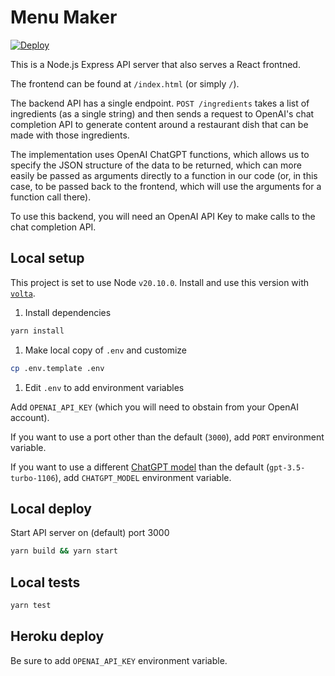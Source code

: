 # Menu Maker

[![Deploy](https://www.herokucdn.com/deploy/button.svg)](https://heroku.com/deploy)

This is a Node.js Express API server that also serves a React frontned.

The frontend can be found at `/index.html` (or simply `/`).

The backend API has a single endpoint. `POST /ingredients` takes a list of ingredients (as a single string) and then sends a request to OpenAI's chat completion API to generate content around a restaurant dish that can be made with those ingredients.

The implementation uses OpenAI ChatGPT functions, which allows us to specify the JSON structure of the data to be returned, which can more easily be passed as arguments directly to a function in our code (or, in this case, to be passed back to the frontend, which will use the arguments for a function call there).

To use this backend, you will need an OpenAI API Key to make calls to the chat completion API.

## Local setup

This project is set to use Node `v20.10.0`. Install and use this version with [`volta`](https://volta.sh).

1. Install dependencies

```bash
yarn install
```

1. Make local copy of `.env` and customize

```bash
cp .env.template .env
```

1. Edit `.env` to add environment variables

Add `OPENAI_API_KEY` (which you will need to obstain from your OpenAI account).

If you want to use a port other than the default (`3000`), add `PORT` environment variable.

If you want to use a different [ChatGPT model](https://platform.openai.com/docs/models/overview) than the default (`gpt-3.5-turbo-1106`), add `CHATGPT_MODEL` environment variable.

## Local deploy

Start API server on (default) port 3000

```bash
yarn build && yarn start
```

## Local tests

```bash
yarn test
```

## Heroku deploy

Be sure to add `OPENAI_API_KEY` environment variable.
